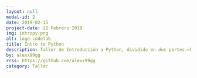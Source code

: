 ```yaml
---
layout: null
modal-id: 2
date: 2019-02-15
project-date: 22 Febrero 2019
img: intropy.png
alt: logo-codelab
title: Intro to Python
description: Taller de Introducción a Python, dividido en dos partes.<br/> En la primera parte,  Javier Armunia enseña las bases del lenguaje.<br/>Posteriormente, en la segunda parte vemos la resolución en python de un problema del HashCode de ejemplo, gracias a Jorge García.<br/>Todo el material utilizado en el taller se encuentra en <a href="https://github.com/CodeLabZGZ/intro-to-python">GitHub</a>
by: alexx99gg
rrss: https://github.com/alexx99gg
category: Taller
---
```

